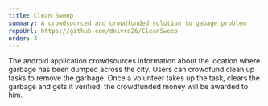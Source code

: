 ```yaml
---
title: Clean Sweep
summary: A crowdsourced and crowdfunded solution to gabage problem
repoUrl: https://github.com/dnivra26/CleanSweep
order: 4
---
```


The android application crowdsources information about the location where garbage has been dumped across the city. Users can crowdfund clean up tasks to remove the garbage. Once a volunteer takes up the task, clears the garbage and gets it verified, the crowdfunded money will be awarded to him.